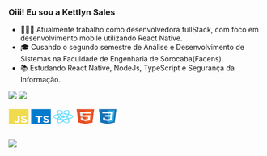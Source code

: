### Oiii! Eu sou a Kettlyn Sales

- 👩🏻‍💻 Atualmente trabalho como desenvolvedora fullStack, com foco em desenvolvimento mobile utilizando React Native.
- 🎓 Cusando o segundo semestre de Análise e Desenvolvimento de Sistemas na Faculdade de Engenharia de Sorocaba(Facens).
- 📚 Estudando React Native, NodeJs, TypeScript e Segurança da Informação.

<div>
  <img height="180" src="https://github-readme-stats.vercel.app/api?username=KettlynSales&theme=omni&hide_border=true&include_all_commits=true&count_private=true">
  <img height="180" src="https://github-readme-stats.vercel.app/api/top-langs/?username=KettlynSales&theme=omni&hide_border=true&include_all_commits=true&count_private=true&layout=compact">
</div>

<div style="display: inline_block"><br>
  <img align="center" alt="Js" height="30" width="40" src="https://raw.githubusercontent.com/devicons/devicon/master/icons/javascript/javascript-plain.svg">
  <img align="center" alt="Ts" height="30" width="40" src="https://raw.githubusercontent.com/devicons/devicon/master/icons/typescript/typescript-plain.svg">
  <img align="center" alt="React" height="30" width="40" src="https://raw.githubusercontent.com/devicons/devicon/master/icons/react/react-original.svg">
  <img align="center" alt="HTML" height="30" width="40" src="https://raw.githubusercontent.com/devicons/devicon/master/icons/html5/html5-original.svg">
  <img align="center" alt="CSS" height="30" width="40" src="https://raw.githubusercontent.com/devicons/devicon/master/icons/css3/css3-original.svg">
</div>
  
  ##
 
<div> 

  <a href="https://www.linkedin.com/in/kettlyn-sales-03909018a" target="_blank"><img src="https://img.shields.io/badge/-LinkedIn-%230077B5?style=for-the-badge&logo=linkedin&logoColor=white" target="_blank"></a> 
  
</div>


